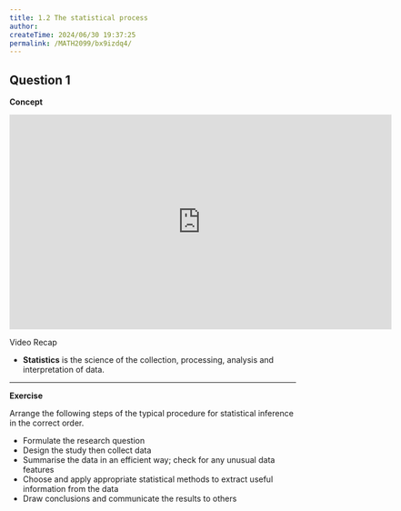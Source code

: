 ```yaml
---
title: 1.2 The statistical process
author:
createTime: 2024/06/30 19:37:25
permalink: /MATH2099/bx9izdq4/
---
```


## Question 1

<div class="how_qb">

**Concept**

<iframe width="672" height="378" src="https://www.youtube.com/embed/f7QBv86CkNY" title="L1 3 The Statistical Process" frameborder="0" allow="accelerometer; autoplay; clipboard-write; encrypted-media; gyroscope; picture-in-picture; web-share" referrerpolicy="strict-origin-when-cross-origin" allowfullscreen></iframe>

Video Recap
- **Statistics** is the science of the collection, processing, analysis and interpretation of data.

---

**Exercise**

Arrange the following steps of the typical procedure for statistical inference in the correct order.

- Formulate the research question
- Design the study then collect data
- Summarise the data in an efficient way; check for any unusual data features
- Choose and apply appropriate statistical methods to extract useful information from the data
- Draw conclusions and communicate the results to others

</div>